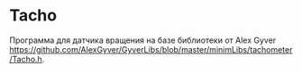 # Tacho
Программа для датчика вращения на базе библиотеки от Alex Gyver https://github.com/AlexGyver/GyverLibs/blob/master/minimLibs/tachometer/Tacho.h.
